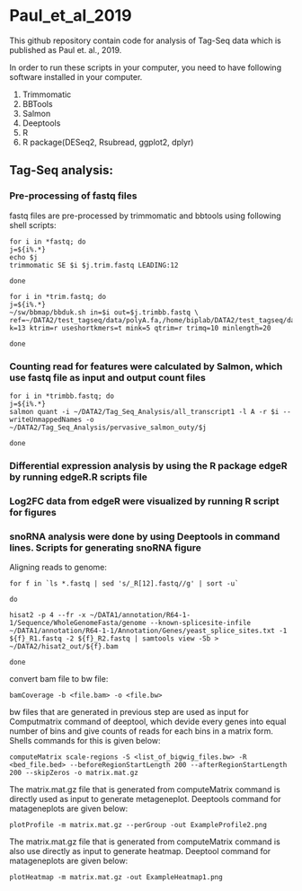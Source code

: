 # Paul_et_al_2019
This github repository contain code for analysis of Tag-Seq data which is published as Paul et. al., 2019.

In order to run these scripts in your computer, you need to have following software installed in your computer.
1. Trimmomatic
2. BBTools
3. Salmon
4. Deeptools
5. R
6. R package(DESeq2, Rsubread, ggplot2, dplyr)

## Tag-Seq analysis:
### Pre-processing of fastq files
fastq files are pre-processed by trimmomatic and bbtools using following shell scripts:
```
for i in *fastq; do
j=${i%.*}
echo $j
trimmomatic SE $i $j.trim.fastq LEADING:12

done
```

```
for i in *trim.fastq; do
j=${i%.*}
~/sw/bbmap/bbduk.sh in=$i out=$j.trimbb.fastq \
ref=~/DATA2/test_tagseq/data/polyA.fa,/home/biplab/DATA2/test_tagseq/data/truseq.fa k=13 ktrim=r useshortkmers=t mink=5 qtrim=r trimq=10 minlength=20

done
```
### Counting read for features were calculated by Salmon, which use fastq file as input and output count files
```
for i in *trimbb.fastq; do
j=${i%.*}
salmon quant -i ~/DATA2/Tag_Seq_Analysis/all_transcript1 -l A -r $i --writeUnmappedNames -o ~/DATA2/Tag_Seq_Analysis/pervasive_salmon_outy/$j

done
```

### Differential expression analysis by using the R package edgeR by running edgeR.R scripts file
### Log2FC data from edgeR were visualized by running R script for figures
### snoRNA analysis were done by using Deeptools in command lines. Scripts for generating snoRNA figure
Aligning reads to genome:
```
for f in `ls *.fastq | sed 's/_R[12].fastq//g' | sort -u`

do

hisat2 -p 4 --fr -x ~/DATA1/annotation/R64-1-1/Sequence/WholeGenomeFasta/genome --known-splicesite-infile ~/DATA1/annotation/R64-1-1/Annotation/Genes/yeast_splice_sites.txt -1 ${f}_R1.fastq -2 ${f}_R2.fastq | samtools view -Sb > ~/DATA2/hisat2_out/${f}.bam

done
```

convert bam file to bw file:
```
bamCoverage -b <file.bam> -o <file.bw>
```
bw files that are generated in previous step are used as input for Computmatrix command of deeptool, which devide every genes into equal number of bins and give counts of reads for each bins in a matrix form. Shells commands for this is given below:
```
computeMatrix scale-regions -S <list_of_bigwig_files.bw> -R <bed_file.bed> --beforeRegionStartLength 200 --afterRegionStartLength 200 --skipZeros -o matrix.mat.gz
```
The matrix.mat.gz file that is generated from computeMatrix command is directly used as input to generate metageneplot. Deeptools command for matageneplots are given below:
```
plotProfile -m matrix.mat.gz --perGroup -out ExampleProfile2.png
```
The matrix.mat.gz file that is generated from computeMatrix command is also use directly as input to generate heatmap. Deeptool command for matageneplots are given below:
```
plotHeatmap -m matrix.mat.gz -out ExampleHeatmap1.png
```
